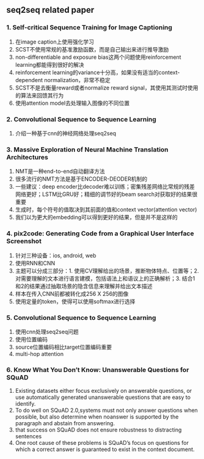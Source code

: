 ## seq2seq related paper

### 1. Self-critical Sequence Training for Image Captioning
1. 在image caption上使用强化学习
2. SCST不使用常规的基准激励函数，而是自己输出来进行推导激励
3. non-differentiable and exposure bias这两个问题使用reinforcement learning都能得到很好的解决
4. reinforcement learning的variance十分高，如果没有适当的context-dependent normalization，非常不稳定
5. SCST不是去衡量reward或者normalize reward signal，其使用其测试时使用的算法来回馈其行为
6. 使用attention model去处理输入图像的不同位置

### 2. Convolutional Sequence to Sequence Learning
1. 介绍一种基于cnn的神经网络处理seq2seq

### 3. Massive Exploration of Neural Machine Translation Architectures
1. NMT是一种end-to-end自动翻译方法
2. 很多流行的NMT方法是基于ENCODER-DEODER机制的
3. 一些建议：deep encoder比decoder难以训练；密集残差网络比常规的残差网络更好；LSTM比GRU好；精细的调节好的beam search对获取好的结果很重要
4. 生成时，每个符号的值取决到其前面的值和context vector(attention vector)
5. 我们以为更大的embedding可以得到更好的结果，但是并不是这样的

### 4. pix2code: Generating Code from a Graphical User Interface Screenshot
1. 针对三种设备：ios, android, web
2. 使用RNN和CNN
3. 主题可以分成三部分：1. 使用CV理解给出的场景，推断物体特点、位置等；2. 对需要理解的文本进行语言建模，包括语法上和语议上的正确解析；3. 结合1和2的结果通过抽取场景的隐含信息来理解并给出文本描述
4. 样本在传入CNN前都被转化成256 X 256的图像
5. 使用定量的token，使得可以使用softmax进行选择

### 5. Convolutional Sequence to Sequence Learning
1. 使用cnn处理seq2seq问题
2. 使用位置编码
3. source位置编码相比target位置编码重要
4. multi-hop attention

### 6. Know What You Don’t Know: Unanswerable Questions for SQuAD
1.  Existing datasets either focus exclusively on answerable questions, or use automatically generated unanswerable questions that are easy to identify.
2. To do well on SQuAD 2.0,systems must not only answer questions when possible, but also determine when noanswer is supported by the paragraph and abstain from answering.
3. that success on SQuAD does not ensure robustness to distracting sentences
4. One root cause of these problems is SQuAD’s focus on questions for which a correct answer is guaranteed to exist in the context document. 
